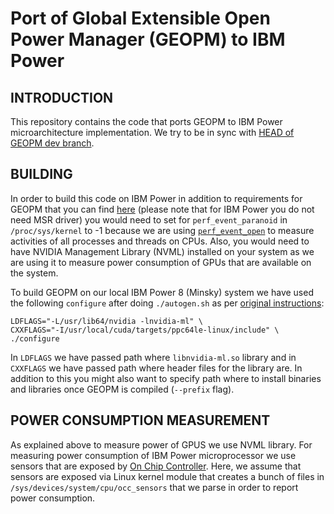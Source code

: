 Port of Global Extensible Open Power Manager (GEOPM) to IBM Power
=================================================================

INTRODUCTION
------------

This repository contains the code that ports GEOPM to IBM Power
microarchitecture implementation. We try to be in sync with [HEAD of GEOPM
dev branch](https://github.com/geopm/geopm).

BUILDING
--------

In order to build this code on IBM Power in addition to requirements
for GEOPM that you can find [here](README) (please note that for IBM
Power you do not need MSR driver) you would need to set for
`perf_event_paranoid` in `/proc/sys/kernel` to -1 because we are using
[`perf_event_open`](http://man7.org/linux/man-pages/man2/perf_event_open.2.html)
to measure activities of all processes and threads on CPUs. Also, you
would need to have NVIDIA Management Library (NVML) installed on your
system as we are using it to measure power consumption of GPUs that
are available on the system.

To build GEOPM on our local IBM Power 8 (Minsky) system we have used
the following `configure` after doing `./autogen.sh` as per [original
instructions](README):

    LDFLAGS="-L/usr/lib64/nvidia -lnvidia-ml" \
    CXXFLAGS="-I/usr/local/cuda/targets/ppc64le-linux/include" \
    ./configure

In `LDFLAGS` we have passed path where `libnvidia-ml.so` library and
in `CXXFLAGS` we have passed path where header files for the library
are. In addition to this you might also want to specify path where to
install binaries and libraries once GEOPM is compiled (`--prefix`
flag).

POWER CONSUMPTION MEASUREMENT
-----------------------------

As explained above to measure power of GPUS we use NVML library. For
measuring power consumption of IBM Power microprocessor we use sensors
that are exposed by [On Chip
Controller](http://hpm.ornl.gov/documents/HPM2015_Rosedahl.pdf). Here,
we assume that sensors are exposed via Linux kernel module that
creates a bunch of files in `/sys/devices/system/cpu/occ_sensors` that
we parse in order to report power consumption.